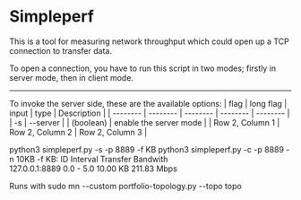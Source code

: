 # Simpleperf

This is a tool for measuring network throughput which could open up a TCP connection to transfer data.

To open a connection, you have to run this script in two modes; firstly in server mode, then in client mode. 

---
To invoke the server side, these are the available options:
| flag | long flag | input | type | Description |
| -------- | -------- | -------- | -------- | -------- |
| -s | --server |   | (boolean) | enable the server mode |
| Row 2, Column 1 | Row 2, Column 2 | Row 2, Column 3 |



python3 simpleperf.py -s -p 8889 -f KB
python3 simpleperf.py -c -p 8889 -n 10KB -f KB:
ID              Interval     Transfer          Bandwith  
127.0.0.1:8889  0.0 - 5.0    10.00 KB          211.83 Mbps

Runs with sudo mn --custom portfolio-topology.py --topo topo

